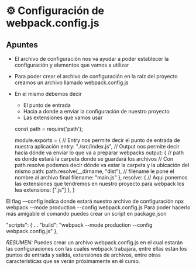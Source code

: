 # ⚙️ Configuración de webpack.config.js

## Apuntes</h4>
- El archivo de configuración nos va ayudar a poder establecer la configuración y elementos que vamos a utilizar
- Para poder crear el archivo de configuración en la raíz del proyecto creamos un archivo llamado webpack.config.js
- En el mismo debemos decir
    - El punto de entrada
    - Hacia a donde a enviar la configuración de nuestro proyecto
    - Las extensiones que vamos usar
  

    const path = require('path');

    module.exports = {
    // Entry nos permite decir el punto de entrada de nuestra aplicación
    entry: "./src/index.js",
    // Output nos permite decir hacia dónde va enviar lo que va a preparar webpacks
    output: {
        // path es donde estará la carpeta donde se guardará los archivos
        // Con path.resolve podemos decir dónde va estar la carpeta y la ubicación del mismo
        path: path.resolve(__dirname, "dist"),
        // filename le pone el nombre al archivo final
        filename: "main.js"
    },
    resolve: {
        // Aqui ponemos las extensiones que tendremos en nuestro proyecto para webpack los lea
        extensions: [".js"]
    },
    }


El flag —config indica donde estará nuestro archivo de configuración
npx webpack --mode production --config webpack.config.js
Para poder hacerlo más amigable el comando puedes crear un script en package.json

  "scripts": {
      ...
      "build": "webpack --mode production --config webpack.config.js"
    },
  
*RESUMEN:* Puedes crear un archivo webpack.config.js en el cual estarán las configuraciones con las cuales webpack trabajara, entre ellas están los puntos de entrada y salida, extensiones de archivos, entre otras características que se verán próximamente en él curso.